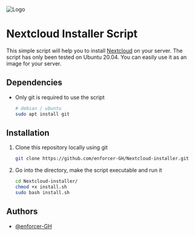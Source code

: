 ![Logo](https://blog.admin-intelligence.de/wp-content/uploads/2021/11/Nextcloud_Federation.png)

# Nextcloud Installer Script

This simple script will help you to install  [Nextcloud](https://github.com/nextcloud) on your server. The script has only been tested on Ubuntu 20.04. You can easily use it as an image for your server.



## Dependencies

- Only git is required to use the script
  
  ```bash
  # debian / ubuntu
  sudo apt install git
  ```
  
  

## Installation

1) Clone this repository locally using git
   
   ```bash
   git clone https://github.com/enforcer-GH/Nextcloud-installer.git
   ```
2. Go into the directory, make the script executable and run it
   
   ```bash
   cd Nextcloud-installer/
   chmod +x install.sh
   sudo bash install.sh
   ```

## Authors

- [@enforcer-GH](https://github.com/enforcer-GH/)
